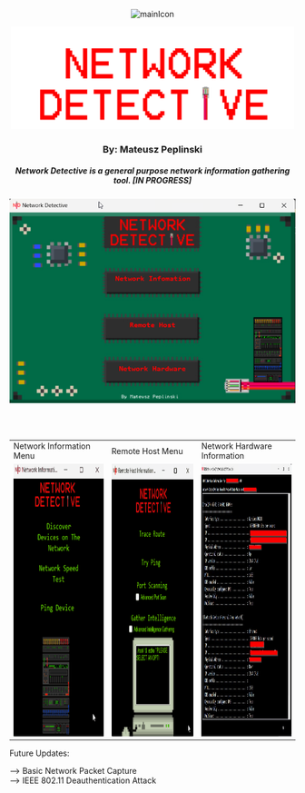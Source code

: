 

<p align="center">
  <img width="75" src="resources/Network-Detective-icon.ico" alt="mainIcon">
</p>

<p align="center"><img width="500" src="resources/mainMenu/mainMenuTitle.png" alt="mainTitle"> 

<h3 align="center">By: Mateusz Peplinski</h3>


<h5 align="center"> Network Detective is a general purpose network information gathering tool. [IN PROGRESS]</h5>
<p align="center">
  <img src="READMEimg/Capture.PNG" alt="mainMenu">
 </p>
</br>
 </br>
  <table>
  <tr>
    <td>Network Information Menu</td>
     <td>Remote Host Menu</td>
     <td>Network Hardware Information</td>
  </tr>
  <tr>
    <td><img src="READMEimg/NetworkInformation.gif" width=270 height=480></td>
    <td><img src="READMEimg/remoteHost.gif" width=270 height=480></td>
    <td><img src="READMEimg/NetworkHardware.jpg" width=270 height=480 alt="InProgress"></td>
  </tr>
 </table>
Future Updates:

--> Basic Network Packet Capture  
--> IEEE 802.11 Deauthentication Attack

